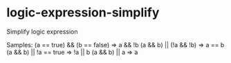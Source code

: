 logic-expression-simplify
=========================

Simplify logic expression

Samples:
(a == true) && (b == false) => a && !b
(a && b) || (!a && !b) => a == b
(a && b) || !a == true => !a || b
(a && b) || a => a